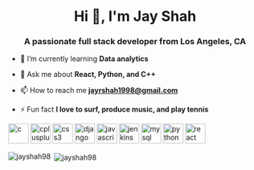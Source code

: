 <h1 align="center">Hi 👋, I'm Jay Shah</h1>
<h3 align="center">A passionate full stack developer from Los Angeles, CA</h3>

- 🌱 I’m currently learning **Data analytics**

- 💬 Ask me about **React, Python, and C++**

- 📫 How to reach me **jayrshah1998@gmail.com**

- ⚡ Fun fact **I love to surf, produce music, and play tennis**

<p align="left"><img src="https://devicons.github.io/devicon/devicon.git/icons/c/c-original.svg" alt="c" width="40" height="40"/> <img src="https://devicons.github.io/devicon/devicon.git/icons/cplusplus/cplusplus-original.svg" alt="cplusplus" width="40" height="40"/> <img src="https://devicons.github.io/devicon/devicon.git/icons/css3/css3-original-wordmark.svg" alt="css3" width="40" height="40"/> <img src="https://devicons.github.io/devicon/devicon.git/icons/django/django-original.svg" alt="django" width="40" height="40"/> <img src="https://devicons.github.io/devicon/devicon.git/icons/javascript/javascript-original.svg" alt="javascript" width="40" height="40"/> <img src="https://www.vectorlogo.zone/logos/jenkins/jenkins-icon.svg" alt="jenkins" width="40" height="40"/> <img src="https://devicons.github.io/devicon/devicon.git/icons/mysql/mysql-original-wordmark.svg" alt="mysql" width="40" height="40"/> <img src="https://devicons.github.io/devicon/devicon.git/icons/python/python-original.svg" alt="python" width="40" height="40"/> <img src="https://devicons.github.io/devicon/devicon.git/icons/react/react-original-wordmark.svg" alt="react" width="40" height="40"/></p><p><img align="left" src="https://github-readme-stats.vercel.app/api/top-langs/?username=jayshah98&layout=compact&hide=html" alt="jayshah98" /></p>

<p>&nbsp;<img align="center" src="https://github-readme-stats.vercel.app/api?username=jayshah98&show_icons=true" alt="jayshah98" /></p>
